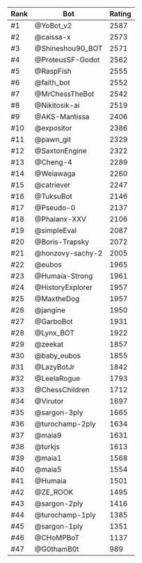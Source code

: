 Rank|Bot|Rating
---|---|---
#1|@YoBot_v2|2587
#2|@caissa-x|2573
#3|@Shineshou90_BOT|2571
#4|@ProteusSF-Godot|2562
#5|@RaspFish|2555
#6|@faith_bot|2552
#7|@MrChessTheBot|2542
#8|@Nikitosik-ai|2519
#9|@AKS-Mantissa|2406
#10|@expositor|2386
#11|@pawn_git|2329
#12|@SaxtonEngine|2322
#13|@Cheng-4|2289
#14|@Weiawaga|2260
#15|@catriever|2247
#16|@TuksuBot|2146
#17|@Pseudo-0|2137
#18|@Phalanx-XXV|2106
#19|@simpleEval|2087
#20|@Boris-Trapsky|2072
#21|@honzovy-sachy-2|2005
#22|@eubos|1965
#23|@Humaia-Strong|1961
#24|@HistoryExplorer|1957
#25|@MaxtheDog|1957
#26|@jangine|1950
#27|@GarboBot|1931
#28|@Lynx_BOT|1922
#29|@zeekat|1857
#30|@baby_eubos|1855
#31|@LazyBotJr|1842
#32|@LeelaRogue|1793
#33|@ChessChildren|1712
#34|@Virutor|1697
#35|@sargon-3ply|1665
#36|@turochamp-2ply|1634
#37|@maia9|1631
#38|@turkjs|1613
#39|@maia1|1568
#40|@maia5|1554
#41|@Humaia|1501
#42|@ZE_ROOK|1495
#43|@sargon-2ply|1416
#44|@turochamp-1ply|1385
#45|@sargon-1ply|1351
#46|@CHoMPBoT|1137
#47|@G0thamB0t|989

